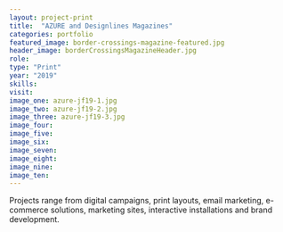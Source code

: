```yaml
---
layout: project-print
title:  "AZURE and Designlines Magazines"
categories: portfolio
featured_image: border-crossings-magazine-featured.jpg
header_image: borderCrossingsMagazineHeader.jpg
role:
type: "Print"
year: "2019"
skills:
visit:
image_one: azure-jf19-1.jpg
image_two: azure-jf19-2.jpg
image_three: azure-jf19-3.jpg
image_four:
image_five: 
image_six:
image_seven:
image_eight:
image_nine:
image_ten:
---
```

Projects range from digital campaigns, print layouts, email marketing, e-commerce solutions, marketing sites, interactive installations and brand development.